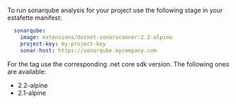 
To run sonarqube analysis for your project use the following stage in your estafette manifest:

```yaml
  sonarqube:
    image: extensions/dotnet-sonarscanner:2.2-alpine
    project-key: my-project-key
    sonar-host: https://sonarqube.mycompany.com
```

For the tag use the corresponding .net core sdk version. The following ones are available:

- 2.2-alpine
- 2.1-alpine